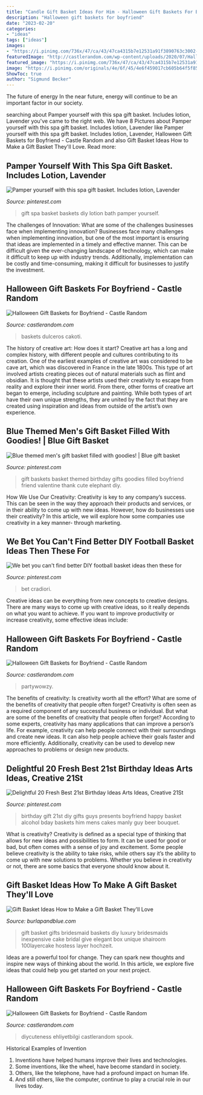 ```yaml
---
title: "Candle Gift Basket Ideas For Him - Halloween Gift Baskets For Boyfriend"
description: "Halloween gift baskets for boyfriend"
date: "2023-02-20"
categories:
- "ideas"
tags: ["ideas"]
images:
- "https://i.pinimg.com/736x/47/ca/43/47ca4315b7e12531a91f3890763c3002--men-gift-baskets-blue-gift.jpg"
featuredImage: "http://castlerandom.com/wp-content/uploads/2020/07/Halloween-Gift-Baskets-for-Boyfriend-14.jpg"
featured_image: "https://i.pinimg.com/736x/47/ca/43/47ca4315b7e12531a91f3890763c3002--men-gift-baskets-blue-gift.jpg"
image: "https://i.pinimg.com/originals/4e/6f/45/4e6f459017cb605b64f5f8573570f6a1.jpg"
ShowToc: true
author: "Sigmund Becker"
---
```



The future of energy
In the near future, energy will continue to be an important factor in our society.

	

		
searching about Pamper yourself with this spa gift basket. Includes lotion, Lavender you've came to the right web. We have 8 Pictures about Pamper yourself with this spa gift basket. Includes lotion, Lavender like Pamper yourself with this spa gift basket. Includes lotion, Lavender, Halloween Gift Baskets for Boyfriend - Castle Random and also Gift Basket Ideas How to Make a Gift Basket They&#039;ll Love. Read more:
		
    
## Pamper Yourself With This Spa Gift Basket. Includes Lotion, Lavender

<img loading=lazy src="https://i.pinimg.com/736x/81/59/75/8159758b0848ff959ad6f858ee9d92bb.jpg" onerror="this.onerror=null;this.src='https://tse2.mm.bing.net/th?id=OIP.AN1lDlS6gPqamzrRKYNO2AHaNK&amp;pid=15.1';" alt="Pamper yourself with this spa gift basket. Includes lotion, Lavender">

_Source: pinterest.com_

>gift spa basket baskets diy lotion bath pamper yourself. 

	

The challenges of Innovation: What are some of the challenges businesses face when implementing innovation?
Businesses face many challenges when implementing innovation, but one of the most important is ensuring that ideas are implemented in a timely and effective manner. This can be difficult given the ever-changing landscape of technology, which can make it difficult to keep up with industry trends. Additionally, implementation can be costly and time-consuming, making it difficult for businesses to justify the investment.

    
## Halloween Gift Baskets For Boyfriend - Castle Random

<img loading=lazy src="https://castlerandom.com/wp-content/uploads/2020/07/Halloween-Gift-Baskets-for-Boyfriend-12.jpg" onerror="this.onerror=null;this.src='https://tse1.mm.bing.net/th?id=OIP.Mfkx14wLaMi0NmJVo794FQHaJ4&amp;pid=15.1';" alt="Halloween Gift Baskets for Boyfriend - Castle Random">

_Source: castlerandom.com_

>baskets dulceros cakoti. 

	

The history of creative art: How does it start?
Creative art has a long and complex history, with different people and cultures contributing to its creation. One of the earliest examples of creative art was considered to be cave art, which was discovered in France in the late 1800s. This type of art involved artists creating pieces out of natural materials such as flint and obsidian. It is thought that these artists used their creativity to escape from reality and explore their inner world. From there, other forms of creative art began to emerge, including sculpture and painting. While both types of art have their own unique strengths, they are united by the fact that they are created using inspiration and ideas from outside of the artist’s own experience.

    
## Blue Themed Men&#039;s Gift Basket Filled With Goodies! | Blue Gift Basket

<img loading=lazy src="https://i.pinimg.com/736x/47/ca/43/47ca4315b7e12531a91f3890763c3002--men-gift-baskets-blue-gift.jpg" onerror="this.onerror=null;this.src='https://tse3.mm.bing.net/th?id=OIP.gPkF-2amsQ346tLwGlMHsQHaNJ&amp;pid=15.1';" alt="Blue themed men&#039;s gift basket filled with goodies! | Blue gift basket">

_Source: pinterest.com_

>gift baskets basket themed birthday gifts goodies filled boyfriend friend valentine thank cute elephant diy. 

	

How We Use Our Creativity:
Creativity is key to any company’s success. This can be seen in the way they approach their products and services, or in their ability to come up with new ideas. However, how do businesses use their creativity? In this article, we will explore how some companies use creativity in a key manner- through marketing.

    
## We Bet You Can&#039;t Find Better DIY Football Basket Ideas Then These For

<img loading=lazy src="https://i.pinimg.com/736x/a8/d6/13/a8d6130a811e1d16c9fbd717b02078a0.jpg" onerror="this.onerror=null;this.src='https://tse3.mm.bing.net/th?id=OIP.SQtkrTUthMmaeugQVX0COwHaLH&amp;pid=15.1';" alt="We bet you can&#039;t find better DIY football basket ideas then these for">

_Source: pinterest.com_

>bet cradiori. 

	

Creative ideas can be everything from new concepts to creative designs. There are many ways to come up with creative ideas, so it really depends on what you want to achieve. If you want to improve productivity or increase creativity, some effective ideas include:

    
## Halloween Gift Baskets For Boyfriend - Castle Random

<img loading=lazy src="http://castlerandom.com/wp-content/uploads/2020/07/Halloween-Gift-Baskets-for-Boyfriend-14.jpg" onerror="this.onerror=null;this.src='https://tse4.mm.bing.net/th?id=OIP.btf_cxsnccKbdzSZ40_zVAHaJ4&amp;pid=15.1';" alt="Halloween Gift Baskets for Boyfriend - Castle Random">

_Source: castlerandom.com_

>partywowzy. 

	

The benefits of creativity: Is creativity worth all the effort? What are some of the benefits of creativity that people often forget?
Creativity is often seen as a required component of any successful business or individual. But what are some of the benefits of creativity that people often forget? According to some experts, creativity has many applications that can improve a person’s life. For example, creativity can help people connect with their surroundings and create new ideas. It can also help people achieve their goals faster and more efficiently. Additionally, creativity can be used to develop new approaches to problems or design new products.

    
## Delightful 20 Fresh Best 21st Birthday Ideas Arts Ideas, Creative 21St

<img loading=lazy src="https://i.pinimg.com/originals/4e/6f/45/4e6f459017cb605b64f5f8573570f6a1.jpg" onerror="this.onerror=null;this.src='https://tse3.mm.bing.net/th?id=OIP.PVWApMGpVB3uYjRWNiAELwHaKt&amp;pid=15.1';" alt="Delightful 20 Fresh Best 21st Birthday Ideas Arts Ideas, Creative 21St">

_Source: pinterest.com_

>birthday gift 21st diy gifts guys presents boyfriend happy basket alcohol bday baskets him mens cakes manly guy beer bouquet. 

	

What is creativity?
Creativity is defined as a special type of thinking that allows for new ideas and possibilities to form. It can be used for good or bad, but often comes with a sense of joy and excitement. Some people believe creativity is the ability to take risks, while others say it’s the ability to come up with new solutions to problems. Whether you believe in creativity or not, there are some basics that everyone should know about it.

    
## Gift Basket Ideas How To Make A Gift Basket They&#039;ll Love

<img loading=lazy src="https://www.burlapandblue.com/wp-content/uploads/2018/02/170622.jpg" onerror="this.onerror=null;this.src='https://tse1.mm.bing.net/th?id=OIP.MZntn9L-1jQ4X0ZnL54wbgHaJ3&amp;pid=15.1';" alt="Gift Basket Ideas How to Make a Gift Basket They&#039;ll Love">

_Source: burlapandblue.com_

>gift basket gifts bridesmaid baskets diy luxury bridesmaids inexpensive cake bridal give elegant box unique shairoom 100layercake hostess layer hochzeit. 

	

Ideas are a powerful tool for change. They can spark new thoughts and inspire new ways of thinking about the world. In this article, we explore five ideas that could help you get started on your next project.

    
## Halloween Gift Baskets For Boyfriend - Castle Random

<img loading=lazy src="http://castlerandom.com/wp-content/uploads/2020/07/Halloween-Gift-Baskets-for-Boyfriend-15.jpg" onerror="this.onerror=null;this.src='https://tse1.mm.bing.net/th?id=OIP.Qgq2p1oM67aN99outUNJ3gHaOk&amp;pid=15.1';" alt="Halloween Gift Baskets for Boyfriend - Castle Random">

_Source: castlerandom.com_

>diycuteness ehliyetbilgi castlerandom spook. 

	

Historical Examples of Invention
1. Inventions have helped humans improve their lives and technologies. 
2. Some inventions, like the wheel, have become standard in society. 
3. Others, like the telephone, have had a profound impact on human life. 
4. And still others, like the computer, continue to play a crucial role in our lives today.

